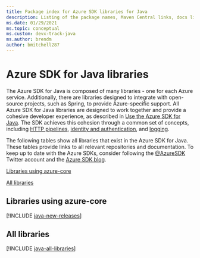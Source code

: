 ```yaml
---
title: Package index for Azure SDK libraries for Java
description: Listing of the package names, Maven Central links, docs links, and source code links for all libraries in the Azure SDK for Java.
ms.date: 01/29/2021
ms.topic: conceptual
ms.custom: devx-track-java
ms.author: brendm
author: bmitchell287
---
```


# Azure SDK for Java libraries

The Azure SDK for Java is composed of many libraries - one for each Azure service. Additionally, there are libraries designed to integrate with open-source projects, such as Spring, to provide Azure-specific support. All Azure SDK for Java libraries are designed to work together and provide a cohesive developer experience, as described in [Use the Azure SDK for Java](java-sdk-overview.md). The SDK achieves this cohesion through a common set of concepts, including [HTTP pipelines](java-sdk-http-client-pipeline.md), [identity and authentication](java-sdk-identity.md), and [logging](java-sdk-logging-overview.md).

The following tables show all libraries that exist in the Azure SDK for Java. These tables provide links to all relevant repositories and documentation. To keep up to date with the Azure SDKs, consider following the [@AzureSDK](https://twitter.com/azuresdk) Twitter account and the [Azure SDK blog](https://devblogs.microsoft.com/azure-sdk/).

[Libraries using azure-core](#libraries-using-azure-core)

[All libraries](#all-libraries)

## Libraries using azure-core

[!INCLUDE [java-new-releases](../../includes/java-new.md)]

## All libraries

[!INCLUDE [java-all-libraries](../../includes/java-all.md)]
